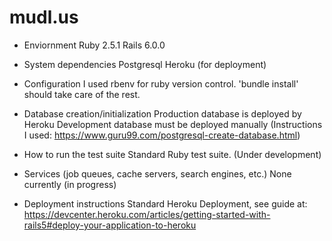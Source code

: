 # mudl.us

* Enviornment
	Ruby 2.5.1
	Rails 6.0.0

* System dependencies
	Postgresql
	Heroku (for deployment)

* Configuration
	I used rbenv for ruby version control. 'bundle install' should take care of the rest. 

* Database creation/initialization
	Production database is deployed by Heroku
	Development database must be deployed manually (Instructions I used: https://www.guru99.com/postgresql-create-database.html)

* How to run the test suite
	Standard Ruby test suite. (Under development)

* Services (job queues, cache servers, search engines, etc.)
	None currently (in progress)

* Deployment instructions
	Standard Heroku Deployment, see guide at: https://devcenter.heroku.com/articles/getting-started-with-rails5#deploy-your-application-to-heroku